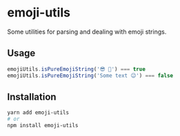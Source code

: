 # emoji-utils

Some utilities for parsing and dealing with emoji strings.

## Usage

```js
emojiUtils.isPureEmojiString('😎 🌵') === true
emojiUtils.isPureEmojiString('Some text 😉') === false
```

## Installation

```bash
yarn add emoji-utils
# or
npm install emoji-utils
```
